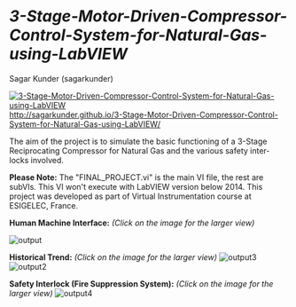 # <i>3-Stage-Motor-Driven-Compressor-Control-System-for-Natural-Gas-using-LabVIEW</i>
Sagar Kunder (sagarkunder)

[![3-Stage-Motor-Driven-Compressor-Control-System-for-Natural-Gas-using-LabVIEW ](https://cloud.githubusercontent.com/assets/17741974/17119211/cc389408-52c4-11e6-90fe-787d392e5131.jpg)](https://www.youtube.com/watch?v=fckqe-37Fzw "3-Stage-Motor-Driven-Compressor-Control-System-for-Natural-Gas-using-LabVIEW-Click to Watch!")
http://sagarkunder.github.io/3-Stage-Motor-Driven-Compressor-Control-System-for-Natural-Gas-using-LabVIEW/

The aim of the project is to simulate the basic functioning of a 3-Stage Reciprocating Compressor for Natural Gas and the various safety inter-locks involved.


<b>Please Note:</b> 
The "FINAL_PROJECT.vi" is the main VI file, the rest are subVIs.
This VI won't execute with LabVIEW version below 2014.
This project was developed as part of Virtual Instrumentation course at ESIGELEC, France.

<b>Human Machine Interface:</b> <i>(Click on the image for the larger view)</i>

![output](https://cloud.githubusercontent.com/assets/17741974/16179894/4be2bc78-3674-11e6-86c1-c7e5b12c3501.jpg)

<b>Historical Trend:</b> <i>(Click on the image for the larger view)</i>
![output3](https://cloud.githubusercontent.com/assets/17741974/16179900/79038eee-3674-11e6-81e1-40b77d7d7cf8.jpg)
![output2](https://cloud.githubusercontent.com/assets/17741974/16179899/6bc785a0-3674-11e6-9db2-1c17aa35e378.jpg)

<b>Safety Interlock (Fire Suppression System):</b> <i>(Click on the image for the larger view)</i>
![output4](https://cloud.githubusercontent.com/assets/17741974/16179920/2cda0150-3675-11e6-9f72-736fe18515b9.jpg)

